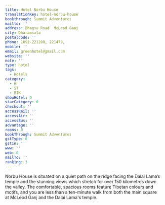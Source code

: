 ```yaml
---
title: Hotel Norbu House
translationKey: hotel-norbu-house
bookthrough: Summit Adventures
mailto: ''
address: Bhagsu Road  McLeod Ganj
city: Dharamsala
postalcode: ''
phone: 1892-221200, 221479,
mobile: ''
email: greenhotel@gmail.com
website: ''
note: ''
type: hotel
tags:
  - Hotels
category:
  - H
  - ST
  - RIK
showHotel: 0
starCategory: 0
checkout: ''
accessRail: ''
accessAir: ''
accessBus: ''
advantage: ''
rooms: 0
bookThrough: Summit Adventures
gstType: 0
gstin: ''
www: ''
web: 0
mailTo: ''
ranking: 3
---
```



















Norbu House is situated on a quiet path on the ridge facing the Dalai Lama’s temple and the stunning views which stretch for over 150 kilometres down the valley. The comfortable, spacious rooms feature Tibetan colours and motifs, and you are less than a ten-minute walk from both the main square at McLeod Ganj and the Dalai Lama's temple.